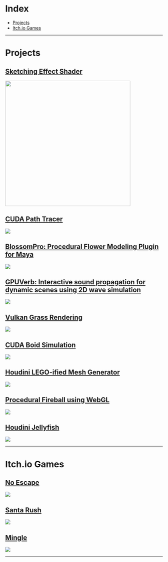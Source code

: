 <!--- [Switch to Chinese/切换到中文](/portfolio/index_cn) --->

# Index
- [Projects](#projects)
- [Itch.io Games](#itchio-games)

---

# Projects
## [Sketching Effect Shader](https://github.com/dw218192/hw04-stylization)
<img width=400 src="images/proj/pencil.gif"/>

## [CUDA Path Tracer](https://github.com/dw218192/Project3-CUDA-Path-Tracer/)
<img src="images/proj/pt.png"/>

## [BlossomPro: Procedural Flower Modeling Plugin for Maya](https://github.com/dw218192/BlossomPro/)
<img src="images/proj/blossompro.png"/>

## [GPUVerb: Interactive sound propagation for dynamic scenes using 2D wave simulation](https://github.com/GPUVerb/GPUVerb)
<img src="images/proj/gpuverb.gif"/>

## [Vulkan Grass Rendering](https://github.com/dw218192/Project5-Vulkan-Grass-Rendering)
<img src="images/proj/grass.gif"/>

## [CUDA Boid Simulation](https://github.com/dw218192/Project1-CUDA-Flocking/)
<img src="images/proj/boid.gif"/>

## [Houdini LEGO-ified Mesh Generator](https://github.com/dw218192/hw03-legos)
<img src="images/proj/lego.png"/>

## [Procedural Fireball using WebGL](https://dw218192.github.io/hw01-fireball/)
<img src="images/proj/fireball.gif"/>

## [Houdini Jellyfish](https://github.com/dw218192/hw02-jellyfish/)
<img src="images/proj/jellyfish.png"/>

---

# Itch.io Games
## [No Escape](https://dw218192.itch.io/noescape)
<img src="images/games/no_escape.jpg"/>

## [Santa Rush](https://dw218192.itch.io/santarush)
<img src="images/games/santa_rush.png"/>

## [Mingle](https://dw218192.itch.io/mingle)
<img src="images/games/mingle.png"/>

---
